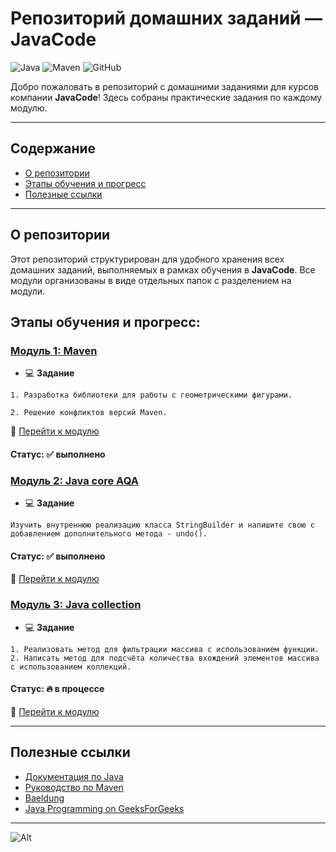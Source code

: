 # Репозиторий домашних заданий — JavaCode

![Java](https://img.shields.io/badge/Java-22-orange?style=flat-round&logo=java&logoColor=white)
![Maven](https://img.shields.io/badge/Maven-4.0.0-blue?style=flat-round&logo=apache-maven&logoColor=white)
![GitHub](https://img.shields.io/badge/GitHub-Repo-success?style=flat-round&logo=github&logoColor=white)


Добро пожаловать в репозиторий с домашними заданиями для курсов компании **JavaCode**!
Здесь собраны практические задания по каждому модулю.

---

## Содержание

- [О репозитории](#о-репозитории)
- [Этапы обучения и прогресс](#этапы-обучения-и-прогресс)
- [Полезные ссылки](#полезные-ссылки)

---

## О репозитории

Этот репозиторий структурирован для удобного хранения всех домашних заданий, выполняемых в рамках обучения в **JavaCode**.
Все модули организованы в виде отдельных папок с разделением на модули.


## Этапы обучения и прогресс:


### [Модуль 1: Maven](./1.maven)
- :computer: **Задание**

```
1. Разработка библиотеки для работы с геометрическими фигурами.
 
2. Решение конфликтов версий Maven.
```
:link: [Перейти к модулю](./1.maven)

#### Статус: :white_check_mark:  __выполнено__

### [Модуль 2: Java core AQA](./2.java-core)
- :computer: **Задание**

```
Изучить внутреннюю реализацию класса StringBuilder и напишите свою с добавлением дополнительного метода - undo().
```

#### Статус: :white_check_mark:  __выполнено__

:link: [Перейти к модулю](./2.java-core)

### [Модуль 3: Java collection](./3.java-collection)
- :computer: **Задание**
```
1. Реализовать метод для фильтрации массива с использованием функции.
2. Написать метод для подсчёта количества вхождений элементов массива с использованием коллекций.
```
#### Статус: :fire:  __в процессе__

:link: [Перейти к модулю](./3.java-collection)

[//]: # (:x:)
[//]: # (:white_check_mark:)
[//]: # (:fire:)

---

## Полезные ссылки
- [Документация по Java](https://docs.oracle.com/en/java/)
- [Руководство по Maven](https://maven.apache.org/guides/index.html)
- [Baeldung](https://www.baeldung.com/)
- [Java Programming on GeeksForGeeks](https://www.geeksforgeeks.org/java/)

---
![Alt](https://repobeats.axiom.co/api/embed/03e1cbb66a26480b934cbe83b05a84fe65457036.svg "Repobeats analytics image")
